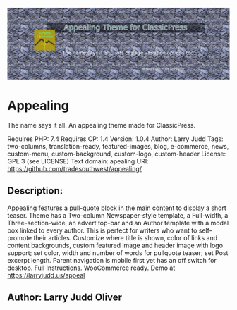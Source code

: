 ![Appealing banner](assets/banner-1544x500.png)

# Appealing
The name says it all. An appealing theme made for ClassicPress.

Requires PHP: 7.4
Requires CP:  1.4
Version:      1.0.4
Author:       Larry Judd
Tags:         two-columns, translation-ready, featured-images, blog, e-commerce, news, custom-menu, custom-background, custom-logo, custom-header
License:      GPL 3 (see LICENSE)
Text domain:  apealing
URI:          https://github.com/tradesouthwest/appealing/

## Description: 
Appealing features a pull-quote block in the main content to display a short teaser. Theme has a Two-column Newspaper-style template, a Full-width, a Three-section-wide, an advert top-bar and an Author template with a modal box linked to every author. This is perfect for writers who want to self-promote their articles. Customize where title is shown, color of links and content backgrounds, custom featured image and header image with logo support; set color, width and number of words for pullquote teaser; set Post excerpt length. Parent navigation is mobile first yet has an off switch for desktop. Full Instructions. WooCommerce ready. Demo at https://larryjudd.us/appeal

##  Author:      Larry Judd Oliver

